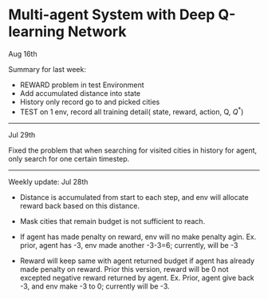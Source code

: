 # Multi-agent System with Deep Q-learning Network



Aug 16th 

Summary for last week:

- REWARD problem in test Environment
- Add accumulated distance into state
- History only record go to and picked cities
- TEST on 1 env, record all training detail( state, reward, action, Q, $Q^*$)

---



Jul 29th

Fixed the problem that when searching for visited cities in history for agent, only search for one certain timestep.

---



Weekly update: Jul 28th

- Distance is accumulated from start to each step, and env will allocate reward back based on this distance.
- Mask cities that remain budget is not sufficient to reach.

- If agent has made penalty on reward, env will no make penalty agin. Ex. prior, agent has -3, env made another -3-3=6; currently, will be -3
- Reward will keep same with agent returned budget if agent has already made penalty on reward. Prior this version, reward will be 0 not excepted negative reward returned by agent. Ex. Prior, agent give back -3, and env make -3 to 0; currently will be -3.



